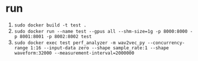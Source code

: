 # run

1. ```sudo docker build -t test .```
2. ```sudo docker run --name test --gpus all --shm-size=1g -p 8000:8000 -p 8001:8001 -p 8002:8002 test```
4. ```sudo docker exec test perf_analyzer -m wav2vec_py --concurrency-range 1:16 --input-data zero --shape sample_rate:1 --shape waveform:32000 --measurement-interval=2000000```